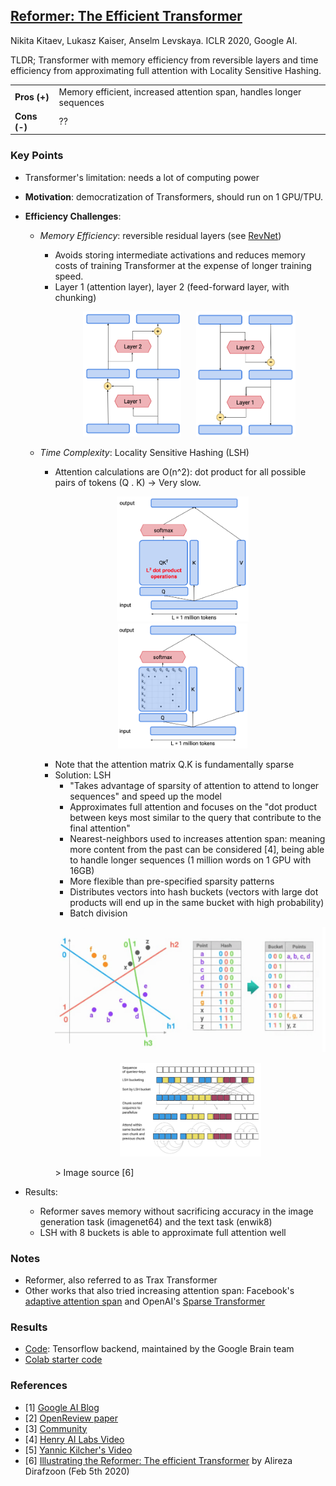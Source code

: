 ## [Reformer: The Efficient Transformer](https://arxiv.org/abs/2001.04451)
Nikita Kitaev, Lukasz Kaiser, Anselm Levskaya. ICLR 2020, Google AI.

TLDR; Transformer with memory efficiency from reversible layers and time efficiency from approximating full attention with Locality Sensitive Hashing. 

<table>
    <tr>
        <td><b>Pros (+)</b></td><td>Memory efficient, increased attention span, handles longer sequences</td>
    </tr>
    <tr>
        <td><b>Cons (-)</b></td><td> ?? </td>
    </tr>
</table>

### Key Points
* Transformer's limitation: needs a lot of computing power

* **Motivation**: democratization of Transformers, should run on 1 GPU/TPU.

* **Efficiency Challenges**:
    * *Memory Efficiency*: reversible residual layers (see [RevNet](./revnet.md))
        * Avoids storing intermediate activations and reduces memory costs of training Transformer at the expense of longer training speed.
        * Layer 1 (attention layer), layer 2 (feed-forward layer, with chunking)
        <p align="center">
            <img src="./imgs/reformer_rev.png" height="200" alt="Reformer reversible architecture" hspace="20">
            <img src="./imgs/reformer_rev2.png" height="200" alt="Reformer reversible architecture - Inverse">
        </p>

    * *Time Complexity*: Locality Sensitive Hashing (LSH)
        * Attention calculations are O(n^2): dot product for all possible pairs of tokens (Q . K) -> Very slow.
        <p align="center">
            <img src="./imgs/reformer_att.png" height="200" alt="Reformer attention score matrix" hspace="20">
            <img src="./imgs/reformer_att2.png" height="200" alt="Reformer attention score matrix - sparse">
        </p>
    
        * Note that the attention matrix Q.K is fundamentally sparse
        * Solution: LSH
            * "Takes advantage of sparsity of attention to attend to longer sequences" and speed up the model
            * Approximates full attention and focuses on the "dot product between keys most similar to the query that contribute to the final attention"
            * Nearest-neighbors used to increases attention span: meaning more content from the past can be considered [4], being able to handle longer sequences (1 million words on 1 GPU with 16GB)
            * More flexible than pre-specified sparsity patterns
            * Distributes vectors into hash buckets (vectors with large dot products will end up in the same bucket with high probability)
            * Batch division 
            <p align="center">
                <img src="./imgs/reformer_lsh_hash.png" height="200" alt="LSH">
            </p>       
            <p align="center">
                <img src="./imgs/reformer_lsh.png" height="150" alt="LSH">
            </p>   
            > Image source [6]
* Results:
    * Reformer saves memory without sacrificing accuracy in the image generation task (imagenet64) and the text task (enwik8) 
    * LSH with 8 buckets is able to approximate full attention well
    
### Notes
* Reformer, also referred to as Trax Transformer
* Other works that also tried increasing attention span: Facebook's [adaptive attention span](https://ai.facebook.com/blog/making-transformer-networks-simpler-and-more-efficient/) and OpenAI's [Sparse Transformer](https://openai.com/blog/sparse-transformer/)

### Results
* [Code](https://github.com/google/trax): Tensorflow backend, maintained by the Google Brain team
* [Colab starter code](https://colab.research.google.com/github/google/trax/blob/master/trax/intro.ipynb)

### References
* [1] [Google AI Blog](https://ai.googleblog.com/2020/01/reformer-efficient-transformer.html?fbclid=IwAR210i2IdC0ZBxSJq9DYE9porUHBGeNLkjQcPYNUyBMaLs09p8igRsTMWn8)
* [2] [OpenReview paper](https://openreview.net/forum?id=rkgNKkHtvB)
* [3] [Community](https://gitter.im/trax-ml/community)
* [4] [Henry AI Labs Video](https://www.youtube.com/watch?v=Kf3x3lqf9cQ)
* [5] [Yannic Kilcher's Video](https://www.youtube.com/watch?v=i4H0kjxrias)
* [6] [Illustrating the Reformer: The efficient Transformer](https://towardsdatascience.com/illustrating-the-reformer-393575ac6ba0) by Alireza Dirafzoon (Feb 5th 2020)
